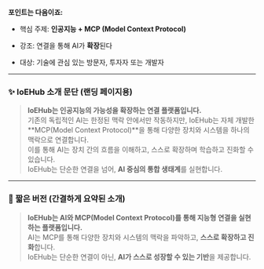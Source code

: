 
**포인트는 다음이죠:**

- 핵심 주제: **인공지능 + MCP (Model Context Protocol)**
    
- 강조: 연결을 통해 AI가 **확장**된다
    
- 대상: 기술에 관심 있는 방문자, 투자자 또는 개발자
    

---

### ✨ IoEHub 소개 문단 (랜딩 페이지용)

> **IoEHub는 인공지능의 가능성을 확장하는 연결 플랫폼입니다.**  
> 기존의 독립적인 AI는 한정된 맥락 안에서만 작동하지만, IoEHub는 자체 개발한 **MCP(Model Context Protocol)**을 통해 다양한 장치와 시스템을 하나의 맥락으로 연결합니다.  
> 이를 통해 AI는 장치 간의 흐름을 이해하고, 스스로 확장하며 학습하고 진화할 수 있습니다.  
> IoEHub는 단순한 연결을 넘어, **AI 중심의 통합 생태계**를 실현합니다.

---

### 🎯 짧은 버전 (간결하게 요약된 소개)

> **IoEHub는 AI와 MCP(Model Context Protocol)를 통해 지능형 연결을 실현하는 플랫폼입니다.**  
> AI는 MCP를 통해 다양한 장치와 시스템의 맥락을 파악하고, **스스로 확장하고 진화**합니다.  
> IoEHub는 단순한 연결이 아닌, **AI가 스스로 성장할 수 있는 기반**을 제공합니다.

